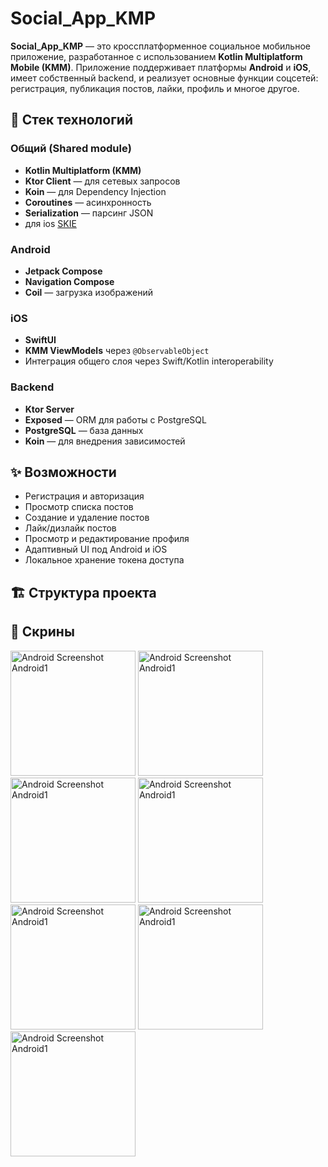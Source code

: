 # Social_App_KMP

**Social_App_KMP** — это кроссплатформенное социальное мобильное приложение, разработанное с использованием **Kotlin Multiplatform Mobile (KMM)**. 
Приложение поддерживает платформы **Android** и **iOS**, имеет собственный backend, и реализует основные функции соцсетей: регистрация, публикация постов, лайки, профиль и многое другое.

## 🔧 Стек технологий

### Общий (Shared module)
- **Kotlin Multiplatform (KMM)**
- **Ktor Client** — для сетевых запросов
- **Koin** — для Dependency Injection
- **Coroutines** — асинхронность
- **Serialization** — парсинг JSON
- для ios [SKIE](https://skie.touchlab.co/intro) 

### Android
- **Jetpack Compose**
- **Navigation Compose**
- **Coil** — загрузка изображений

### iOS
- **SwiftUI**
- **KMM ViewModels** через `@ObservableObject`
- Интеграция общего слоя через Swift/Kotlin interoperability



### Backend
- **Ktor Server**
- **Exposed** — ORM для работы с PostgreSQL
- **PostgreSQL** — база данных
- **Koin** — для внедрения зависимостей

## ✨ Возможности
- Регистрация и авторизация
- Просмотр списка постов
- Создание и удаление постов
- Лайк/дизлайк постов
- Просмотр и редактирование профиля
- Адаптивный UI под Android и iOS
- Локальное хранение токена доступа

## 🏗️ Структура проекта


## 🌄 Скрины 
<img src="https://github.com/user-attachments/assets/04ee30b9-d8bf-46b2-a9dd-f50615a0bd15" alt="Android Screenshot Android1" width="200" />
<img src="https://github.com/user-attachments/assets/bb44735d-a55b-42a7-b402-89cf5fd0b4f2" alt="Android Screenshot Android1" width="200" />

<img src="https://github.com/user-attachments/assets/2c2e7888-dd37-46ad-a7cf-f9c6fa9a4ff9" alt="Android Screenshot Android1" width="200" />
<img src="https://github.com/user-attachments/assets/87a29dbe-9043-4f62-b317-3cb635fcc894" alt="Android Screenshot Android1" width="200" />

<img src="https://github.com/user-attachments/assets/8f9a2297-0429-4611-8bd7-a5f220819e49" alt="Android Screenshot Android1" width="200" />
<img src="https://github.com/user-attachments/assets/37776e88-5e7f-4855-ab78-f207146e27fa" alt="Android Screenshot Android1" width="200" />






<img src="" alt="Android Screenshot Android1" width="200" />








